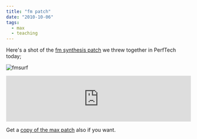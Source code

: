 ```yaml
---
title: "fm patch"
date: "2010-10-06"
tags: 
  - max
  - teaching
---
```


Here's a shot of the [fm synthesis patch](http://www.soundonsound.com/sos/apr00/articles/synthsecrets.htm) we threw together in PerfTech today;

![](/blog/fmsurf1.png "fmsurf")

<iframe width="100%" height="125" scrolling="no" frameborder="no" allow="autoplay" src="https://w.soundcloud.com/player/?url=https%3A//api.soundcloud.com/tracks/5864108&color=%23ff5500&auto_play=false&hide_related=true&show_comments=true&show_user=true&show_reposts=false&show_teaser=true&visual=true"></iframe>

Get a [copy of the max patch](http://dl.dropbox.com/u/301761/fmsurf.maxpat) also if you want.